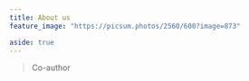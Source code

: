 ```yaml
---
title: About us
feature_image: "https://picsum.photos/2560/600?image=873"

aside: true
---
```






> Co-author






